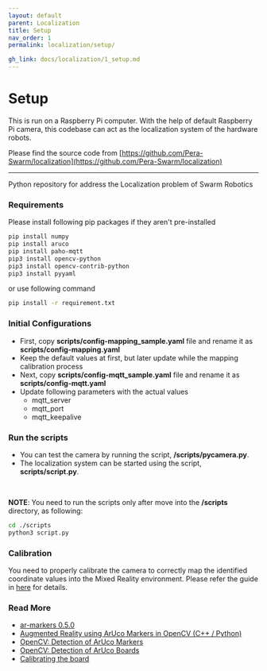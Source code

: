 ```yaml
---
layout: default
parent: Localization
title: Setup
nav_order: 1
permalink: localization/setup/

gh_link: docs/localization/1_setup.md
---
```


# Setup 

This is run on a Raspberry Pi computer. With the help of default Raspberry Pi camera, this codebase can act as the localization system of the hardware robots.

Please find the source code from [https://github.com/Pera-Swarm/localization](https://github.com/Pera-Swarm/localization)

----
Python repository for address the Localization problem of Swarm Robotics

### Requirements

Please install following pip packages if they aren't pre-installed

```bash
pip install numpy
pip install aruco
pip install paho-mqtt
pip3 install opencv-python
pip3 install opencv-contrib-python
pip3 install pyyaml
```

or use following command

```bash
pip install -r requirement.txt
```

### Initial Configurations

- First, copy __scripts/config-mapping_sample.yaml__ file and rename it as __scripts/config-mapping.yaml__
- Keep the default values at first, but later update while the mapping calibration process
- Next, copy __scripts/config-mqtt_sample.yaml__ file and rename it as __scripts/config-mqtt.yaml__ 
- Update following parameters with the actual values
  - mqtt_server
  - mqtt_port
  - mqtt_keepalive

### Run the scripts

- You can test the camera by running the script, __/scripts/pycamera.py__.
- The localization system can be started using the script, __scripts/script.py__.

<br/>

**NOTE**: You need to run the scripts only after move into the __/scripts__ directory, as following:

```bash
cd ./scripts 
python3 script.py
```

### Calibration 

You need to properly calibrate the camera to correctly map the identified coordinate values into the Mixed Reality environment. Please refer the guide in [here](/docs/localization/calibration) for details.

### Read More
- [ar-markers 0.5.0](https://pypi.org/project/ar-markers/)
- [Augmented Reality using ArUco Markers in OpenCV (C++ / Python)](https://www.learnopencv.com/augmented-reality-using-aruco-markers-in-opencv-c-python/)
- [OpenCV: Detection of ArUco Markers](https://docs.opencv.org/trunk/d5/dae/tutorial_aruco_detection.html)
- [OpenCV: Detection of ArUco Boards](https://docs.opencv.org/master/db/da9/tutorial_aruco_board_detection.html)
- [Calibrating the board](https://mecaruco2.readthedocs.io/en/latest/notebooks_rst/Aruco/sandbox/ludovic/aruco_calibration_rotation.html)
